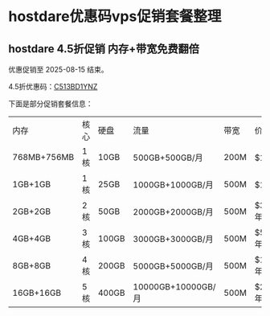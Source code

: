 # hostdare优惠码vps促销套餐整理



## hostdare 4.5折促销 内存+带宽免费翻倍

优惠促销至 2025-08-15 结束。

4.5折优惠码：[C513BD1YNZ](https://manage.hostdare.com/aff.php?aff=847&pid=113 "点击复制优惠码并直达下单") 

下面是部分促销套餐信息：

|     |     |     |     |     |     |     |
| --- | --- | --- | --- | --- | --- | --- |
| 内存  | 核心  | 硬盘  | 流量  | 带宽  | 价格  | 选择  |
| 768MB+756MB | 1核  | 10GB | 500GB+500GB/月 | 200M | $11.7/年 | **[链接](https://manage.hostdare.com/aff.php?aff=847&pid=113)** |
| 1GB+1GB | 1核  | 25GB | 1000GB+1000GB/月 | 500M | $18/年 | **[链接](https://manage.hostdare.com/aff.php?aff=847&pid=60)** |
| 2GB+2GB | 2核  | 50GB | 2000GB+2000GB/月 | 500M | $31.95/年 | **[链接](https://manage.hostdare.com/aff.php?aff=847&pid=61)** |
| 4GB+4GB | 3核  | 100GB | 3000GB+3000GB/月 | 500M | $58.95/年 | **[链接](https://manage.hostdare.com/aff.php?aff=847&pid=62)** |
| 8GB+8GB | 4核  | 200GB | 5000GB+5000GB/月 | 500M | $112.95/年 | **[链接](https://manage.hostdare.com/aff.php?aff=847&pid=102)** |
| 16GB+16GB | 5核  | 400GB | 10000GB+10000GB/月 | 500M | $216.45/年 | **[链接](https://manage.hostdare.com/aff.php?aff=847&pid=103)** |
